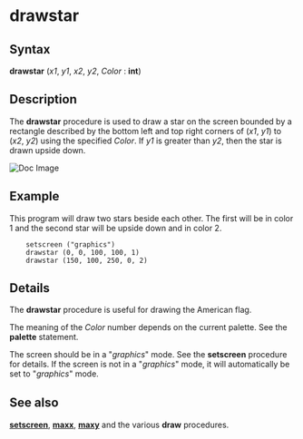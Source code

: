 
# drawstar

## Syntax
**drawstar** (_x1_, _y1_, _x2_, _y2_, _Color_ : **int**)

## Description
The **drawstar** procedure is used to draw a star on the screen bounded by a rectangle described by the bottom left and top right corners of (_x1_, _y1_) to (_x2_, _y2_) using the specified _Color_. If _y1_ is greater than _y2_, then the star is drawn upside down.



![Doc Image](drawstar01.gif)


## Example
This program will draw two stars beside each other. The first will be in color 1 and the second star will be upside down and  in color 2.

        setscreen ("graphics")
        drawstar (0, 0, 100, 100, 1)
        drawstar (150, 100, 250, 0, 2)
## Details
The **drawstar** procedure is useful for drawing the American flag.

The meaning of the _Color_ number depends on the current palette. See the **palette** statement.

The screen should be in a "_graphics_" mode. See the **setscreen** procedure for details. If the screen is not in a "_graphics_" mode, it will automatically be set to "_graphics_" mode.


## See also
**[setscreen](setscreen.html)**, **[maxx](maxx.html)**, **[maxy](maxy.html)** and the various **draw&#133;** procedures.

